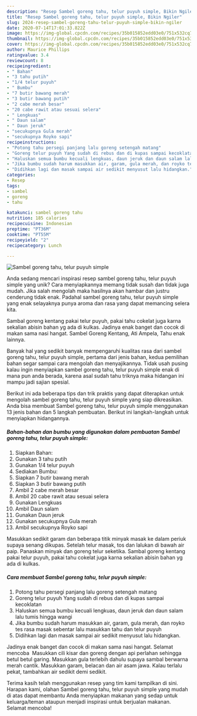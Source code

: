 ```yaml
---
description: "Resep Sambel goreng tahu, telur puyuh simple, Bikin Ngiler"
title: "Resep Sambel goreng tahu, telur puyuh simple, Bikin Ngiler"
slug: 2024-resep-sambel-goreng-tahu-telur-puyuh-simple-bikin-ngiler
date: 2020-07-14T17:01:33.822Z
image: https://img-global.cpcdn.com/recipes/35b015852edd03e0/751x532cq70/sambel-goreng-tahu-telur-puyuh-simple-foto-resep-utama.jpg
thumbnail: https://img-global.cpcdn.com/recipes/35b015852edd03e0/751x532cq70/sambel-goreng-tahu-telur-puyuh-simple-foto-resep-utama.jpg
cover: https://img-global.cpcdn.com/recipes/35b015852edd03e0/751x532cq70/sambel-goreng-tahu-telur-puyuh-simple-foto-resep-utama.jpg
author: Maurice Phillips
ratingvalue: 3.4
reviewcount: 8
recipeingredient:
- " Bahan"
- "3 tahu putih"
- "1/4 telur puyuh"
- " Bumbu"
- "7 butir bawang merah"
- "3 butir bawang putih"
- "2 cabe merah besar"
- "20 cabe rawit atau sesuai selera"
- " Lengkuas"
- " Daun salam"
- " Daun jeruk"
- "secukupnya Gula merah"
- "secukupnya Royko sapi"
recipeinstructions:
- "Potong tahu persegi panjang lalu goreng setengah matang"
- "Goreng telur puyuh Yang sudah di rebus dan di kupas sampai kecoklatan"
- "Haluskan semua bumbu kecuali lengkuas, daun jeruk dan daun salam lalu tumis hingga wangi"
- "Jika bumbu sudah harum masukkan air, garam, gula merah, dan royko tes rasa masak sebentar lalu masukkan tahu dan telur puyuh"
- "Didihkan lagi dan masak sampai air sedikit menyusut lalu hidangkan."
categories:
- Resep
tags:
- sambel
- goreng
- tahu

katakunci: sambel goreng tahu 
nutrition: 185 calories
recipecuisine: Indonesian
preptime: "PT36M"
cooktime: "PT55M"
recipeyield: "2"
recipecategory: Lunch

---
```



![Sambel goreng tahu, telur puyuh simple](https://img-global.cpcdn.com/recipes/35b015852edd03e0/751x532cq70/sambel-goreng-tahu-telur-puyuh-simple-foto-resep-utama.jpg)

Anda sedang mencari inspirasi resep sambel goreng tahu, telur puyuh simple yang unik? Cara menyiapkannya memang tidak susah dan tidak juga mudah. Jika salah mengolah maka hasilnya akan hambar dan justru cenderung tidak enak. Padahal sambel goreng tahu, telur puyuh simple yang enak selayaknya punya aroma dan rasa yang dapat memancing selera kita.

Sambal goreng kentang pakai telur puyuh, pakai tahu cokelat juga karna sekalian abisin bahan yg ada di kulkas. Jadinya enak banget dan cocok di makan sama nasi hangat. Sambel Goreng Kentang, Ati Ampela, Tahu enak lainnya.

Banyak hal yang sedikit banyak mempengaruhi kualitas rasa dari sambel goreng tahu, telur puyuh simple, pertama dari jenis bahan, kedua pemilihan bahan segar sampai cara mengolah dan menyajikannya. Tidak usah pusing kalau ingin menyiapkan sambel goreng tahu, telur puyuh simple enak di mana pun anda berada, karena asal sudah tahu triknya maka hidangan ini mampu jadi sajian spesial.


Berikut ini ada beberapa tips dan trik praktis yang dapat diterapkan untuk mengolah sambel goreng tahu, telur puyuh simple yang siap dikreasikan. Anda bisa membuat Sambel goreng tahu, telur puyuh simple menggunakan 13 jenis bahan dan 5 langkah pembuatan. Berikut ini langkah-langkah untuk menyiapkan hidangannya.

<!--inarticleads1-->

##### Bahan-bahan dan bumbu yang digunakan dalam pembuatan Sambel goreng tahu, telur puyuh simple:

1. Siapkan  Bahan:
1. Gunakan 3 tahu putih
1. Gunakan 1/4 telur puyuh
1. Sediakan  Bumbu:
1. Siapkan 7 butir bawang merah
1. Siapkan 3 butir bawang putih
1. Ambil 2 cabe merah besar
1. Ambil 20 cabe rawit atau sesuai selera
1. Gunakan  Lengkuas
1. Ambil  Daun salam
1. Gunakan  Daun jeruk
1. Gunakan secukupnya Gula merah
1. Ambil secukupnya Royko sapi


Masukkan sedikit garam dan beberapa titik minyak masak ke dalam periuk supaya senang dikupas. Setelah telur masak, tos dan lalukan di bawah air paip. Panaskan minyak dan goreng telur seketika. Sambal goreng kentang pakai telur puyuh, pakai tahu cokelat juga karna sekalian abisin bahan yg ada di kulkas. 

<!--inarticleads2-->

##### Cara membuat Sambel goreng tahu, telur puyuh simple:

1. Potong tahu persegi panjang lalu goreng setengah matang
1. Goreng telur puyuh Yang sudah di rebus dan di kupas sampai kecoklatan
1. Haluskan semua bumbu kecuali lengkuas, daun jeruk dan daun salam lalu tumis hingga wangi
1. Jika bumbu sudah harum masukkan air, garam, gula merah, dan royko tes rasa masak sebentar lalu masukkan tahu dan telur puyuh
1. Didihkan lagi dan masak sampai air sedikit menyusut lalu hidangkan.


Jadinya enak banget dan cocok di makan sama nasi hangat. Selamat mencoba ️ Masukkan cili kisar dan goreng dengan api perlahan sehingga betul betul garing. Masukkan gula terlebih dahulu supaya sambal berwarna merah cantik. Masukkan garam, belacan dan air asam jawa. Kalau terlalu pekat, tambahkan air sedikit demi sedikit. 

Terima kasih telah menggunakan resep yang tim kami tampilkan di sini. Harapan kami, olahan Sambel goreng tahu, telur puyuh simple yang mudah di atas dapat membantu Anda menyiapkan makanan yang sedap untuk keluarga/teman ataupun menjadi inspirasi untuk berjualan makanan. Selamat mencoba!
